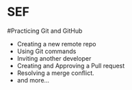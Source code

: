 # SEF
#Practicing Git and GitHub
- Creating a new remote repo
- Using Git commands
- Inviting another developer
- Creating and Approving a Pull request
- Resolving a merge conflict.
- and more...
